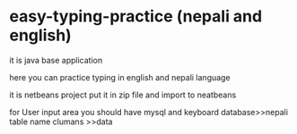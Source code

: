 # easy-typing-practice (nepali and english)

it is java base application 

here you can practice typing in english and nepali language

it is netbeans project put it in zip file and import to neatbeans

for User input area you should have mysql and keyboard database>>nepali table name clumans >>data 

 

